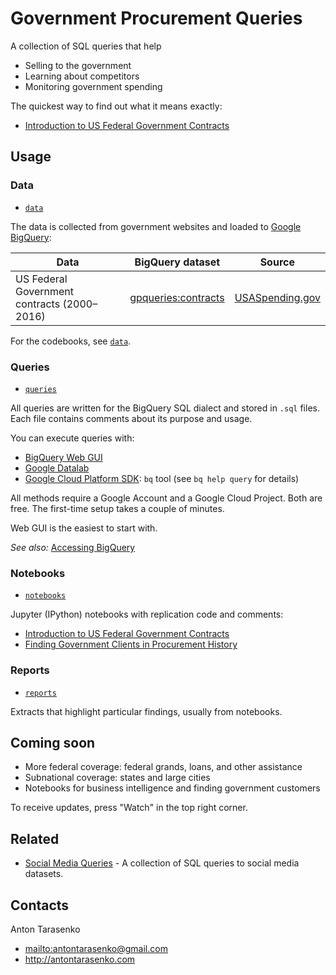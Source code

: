 # Government Procurement Queries

A collection of SQL queries that help

- Selling to the government
- Learning about competitors
- Monitoring government spending

The quickest way to find out what it means exactly:

* [Introduction to US Federal Government Contracts](/notebooks/contracts_intro.ipynb)


## Usage

### Data

* [`data`](/data)

The data is collected from government websites and loaded to [Google BigQuery](https://cloud.google.com/bigquery/):

Data | BigQuery dataset | Source
--- | --- | ---
US Federal Government contracts (2000–2016) | [gpqueries:contracts](https://bigquery.cloud.google.com/dataset/gpqueries:contracts) | [USASpending.gov](https://www.usaspending.gov/DownloadCenter/Pages/dataarchives.aspx)

For the codebooks, see [`data`](/data).

### Queries

* [`queries`](/queries) 

All queries are written for the BigQuery SQL dialect and stored in `.sql` files. Each file contains comments about its purpose and usage.

You can execute queries with:

- [BigQuery Web GUI](https://bigquery.cloud.google.com/dataset/)
- [Google Datalab](https://datalab.cloud.google.com/)
- [Google Cloud Platform SDK](https://cloud.google.com/sdk/): `bq` tool (see `bq help query` for details)

All methods require a Google Account and a Google Cloud Project. Both are free. The first-time setup takes a couple of minutes.

Web GUI is the easiest to start with.

*See also:* [Accessing BigQuery](https://github.com/antontarasenko/smq#usage)

### Notebooks

* [`notebooks`](/notebooks)

Jupyter (IPython) notebooks with replication code and comments:

* [Introduction to US Federal Government Contracts](/notebooks/contracts_intro.ipynb)
* [Finding Government Clients in Procurement History](/notebooks/contracts_for_vendors.ipynb)

### Reports

* [`reports`](/reports)

Extracts that highlight particular findings, usually from notebooks.


## Coming soon

- More federal coverage: federal grands, loans, and other assistance
- Subnational coverage: states and large cities
- Notebooks for business intelligence and finding government customers

To receive updates, press "Watch" in the top right corner.


## Related

- [Social Media Queries](https://github.com/antontarasenko/smq) - A collection of SQL queries to social media datasets.


## Contacts

Anton Tarasenko

* <mailto:antontarasenko@gmail.com>
* <http://antontarasenko.com>
